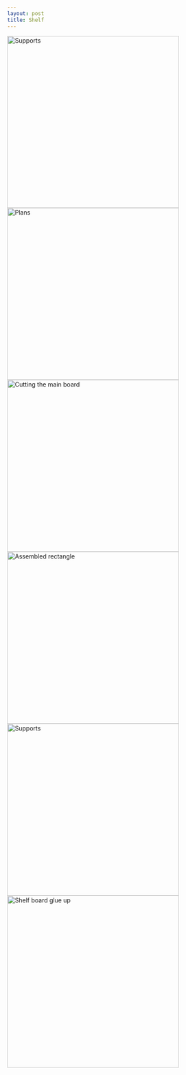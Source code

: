 ```yaml
---
layout: post
title: Shelf
---
```

<img src="{{ site.baseurl }}/images/crafts/shelf/03.jpg" alt="Supports" style="width: 400px;"/>
<!--more-->
<img src="{{ site.baseurl }}/images/crafts/shelf/00.jpg" alt="Plans" style="width: 400px;"/>
<img src="{{ site.baseurl }}/images/crafts/shelf/01.jpg" alt="Cutting the main board" style="width: 400px;"/>
<img src="{{ site.baseurl }}/images/crafts/shelf/02.jpg" alt="Assembled rectangle" style="width: 400px;"/>
<img src="{{ site.baseurl }}/images/crafts/shelf/03.jpg" alt="Supports" style="width: 400px;"/>
<img src="{{ site.baseurl }}/images/crafts/shelf/04.jpg" alt="Shelf board glue up" style="width: 400px;"/>
